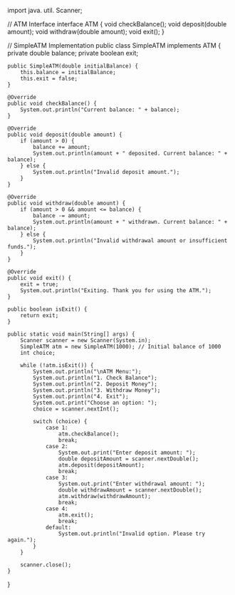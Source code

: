 import java. util. Scanner;

// ATM Interface
interface ATM {
void checkBalance();
void deposit(double amount);
void withdraw(double amount);
void exit();
}


// SimpleATM Implementation
public class SimpleATM implements ATM {
    private double balance;
    private boolean exit;

    public SimpleATM(double initialBalance) {
        this.balance = initialBalance;
        this.exit = false;
    }

    @Override
    public void checkBalance() {
        System.out.println("Current balance: " + balance);
    }

    @Override
    public void deposit(double amount) {
        if (amount > 0) {
            balance += amount;
            System.out.println(amount + " deposited. Current balance: " + balance);
        } else {
            System.out.println("Invalid deposit amount.");
        }
    }

    @Override
    public void withdraw(double amount) {
        if (amount > 0 && amount <= balance) {
            balance -= amount;
            System.out.println(amount + " withdrawn. Current balance: " + balance);
        } else {
            System.out.println("Invalid withdrawal amount or insufficient funds.");
        }
    }

    @Override
    public void exit() {
        exit = true;
        System.out.println("Exiting. Thank you for using the ATM.");
    }

    public boolean isExit() {
        return exit;
    }

    public static void main(String[] args) {
        Scanner scanner = new Scanner(System.in);
        SimpleATM atm = new SimpleATM(1000); // Initial balance of 1000
        int choice;

        while (!atm.isExit()) {
            System.out.println("\nATM Menu:");
            System.out.println("1. Check Balance");
            System.out.println("2. Deposit Money");
            System.out.println("3. Withdraw Money");
            System.out.println("4. Exit");
            System.out.print("Choose an option: ");
            choice = scanner.nextInt();

            switch (choice) {
                case 1:
                    atm.checkBalance();
                    break;
                case 2:
                    System.out.print("Enter deposit amount: ");
                    double depositAmount = scanner.nextDouble();
                    atm.deposit(depositAmount);
                    break;
                case 3:
                    System.out.print("Enter withdrawal amount: ");
                    double withdrawAmount = scanner.nextDouble();
                    atm.withdraw(withdrawAmount);
                    break;
                case 4:
                    atm.exit();
                    break;
                default:
                    System.out.println("Invalid option. Please try again.");
            }
        }

        scanner.close();
    }
}
